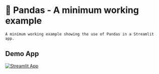 # 🐼 Pandas - A minimum working example
```
A minimum working example showing the use of Pandas in a Streamlit app.
```

## Demo App

[![Streamlit App](https://static.streamlit.io/badges/streamlit_badge_black_white.svg)](https://starter-kit.streamlitapp.com/)

